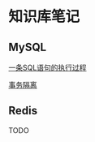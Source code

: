 # 知识库笔记

## MySQL

[一条SQL语句的执行过程](https://github.com/ZH1995/note/blob/main/MySQL/mysql.md#%E4%B8%80%E6%9D%A1sql%E8%AF%AD%E5%8F%A5%E7%9A%84%E6%89%A7%E8%A1%8C%E8%BF%87%E7%A8%8B)

[事务隔离](https://github.com/ZH1995/note/blob/main/MySQL/mysql.md#%E4%BA%8B%E5%8A%A1%E9%9A%94%E7%A6%BB)

## Redis

TODO
